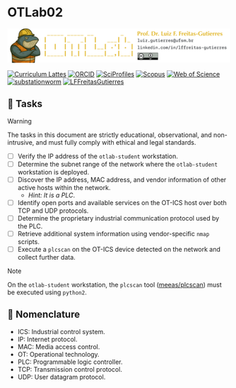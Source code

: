 # OTLab02

![](https://raw.githubusercontent.com/substationworm/OTLab/main/OTLab-SecondHeader.png "OTLab02")

[![Curriculum Lattes](https://img.shields.io/badge/Lattes-white)](http://lattes.cnpq.br/8846358506427099)
[![ORCID](https://img.shields.io/badge/ORCID-grey)](https://orcid.org/0000-0002-6254-7306)
[![SciProfiles](https://img.shields.io/badge/SciProfiles-black)](https://sciprofiles.com/profile/lffreitas-gutierres)
[![Scopus](https://img.shields.io/badge/Scopus-white)](https://www.scopus.com/authid/detail.uri?authorId=57195542368)
[![Web of Science](https://img.shields.io/badge/ResearcherID-grey)](https://www.webofscience.com/wos/author/record/Q-8444-2016)
[![substationworm](https://img.shields.io/badge/substationworm-black)](https://github.com/substationworm)
[![LFFreitasGutierres](https://img.shields.io/badge/LFFreitasGutierres-white)](https://github.com/LFFreitas-Gutierres)

## 📝 Tasks

> [!WARNING]
> The tasks in this document are strictly educational, observational, and non-intrusive, and must fully comply with ethical and legal standards.

- [ ] Verify the IP address of the `otlab-student` workstation.
- [ ] Determine the subnet range of the network where the `otlab-student` workstation is deployed.
- [ ] Discover the IP address, MAC address, and vendor information of other active hosts within the network.
    - *Hint: It is a PLC*.
- [ ] Identify open ports and available services on the OT-ICS host over both TCP and UDP protocols.
- [ ] Determine the proprietary industrial communication protocol used by the PLC.
- [ ] Retrieve additional system information using vendor-specific `nmap` scripts.
- [ ] Execute a `plcscan` on the OT-ICS device detected on the network and collect further data.

> [!NOTE]
> On the `otlab-student` workstation, the `plcscan` tool ([meeas/plcscan](https://github.com/meeas/plcscan)) must be executed using `python2`.

## 🔖 Nomenclature

- ICS: Industrial control system.
- IP: Internet protocol.
- MAC: Media access control.
- OT: Operational technology.
- PLC: Programmable logic controller.
- TCP: Transmission control protocol.
- UDP: User datagram protocol.